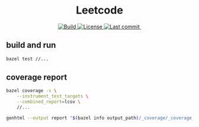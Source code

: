<h1 align="center">Leetcode</h1>

<div align="center"><p>
    <a href="https://github.com/liubang/leetcode/actions">
        <img src="https://img.shields.io/github/workflow/status/liubang/leetcode/integrate?style=flat-square" alt="Build" />
    </a>
    <a href="https://github.com/liubang/leetcode/blob/main/LICENSE">
        <img src="https://img.shields.io/github/license/liubang/leetcode?style=flat-square&logo=MIT&label=License" alt="License"/>
    </a>
    <a href="https://github.com/liubang/leetcode/pulse">
        <img src="https://img.shields.io/github/last-commit/liubang/leetcode?style=flat-square" alt="Last commit"/>
    </a>
    <a href="#">
        <img src="https://img.shields.io/github/languages/top/liubang/leetcode?style=flat-square"
alt="" />
    </a>
</p></div>

## build and run

```bash
bazel test //...
```

## coverage report

```bash
bazel coverage -s \
    --instrument_test_targets \
    --combined_report=lcov \
    //...

genhtml --output report "$(bazel info output_path)/_coverage/_coverage_report.dat"
```
